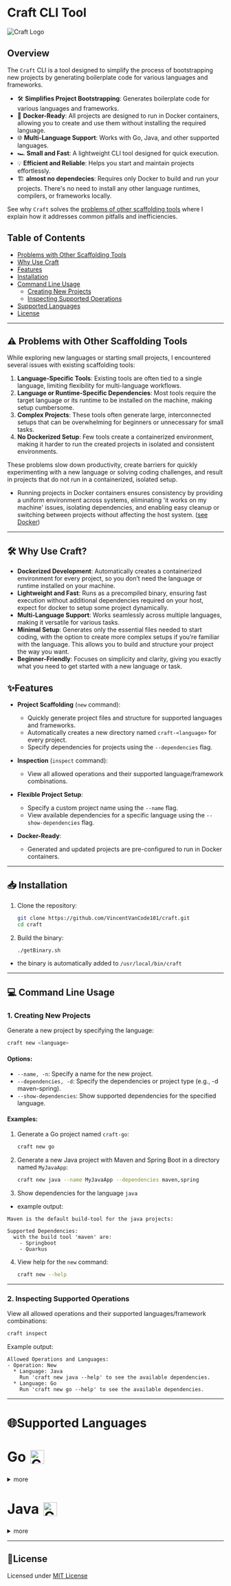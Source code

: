 # **Craft CLI Tool**


![Craft Logo](assets/logo.png)

## **Overview**
The `Craft` CLI is a tool designed to simplify the process of bootstrapping new projects by generating boilerplate code for various languages and frameworks.

- 🛠️ **Simplifies Project Bootstrapping**: Generates boilerplate code for various languages and frameworks.  
- 🐳 **Docker-Ready**: All projects are designed to run in Docker containers, allowing you to create and use them without installing the required language.
- 🌐 **Multi-Language Support**: Works with Go, Java, and other supported languages.  
- 🏎️ **Small and Fast**: A lightweight CLI tool designed for quick execution.  
- 💡 **Efficient and Reliable**: Helps you start and maintain projects effortlessly.  
- 🏗️ **almost no dependecies**: Requires only Docker to build and run your projects. There's no need to install any other language runtimes, compilers, or frameworks locally.

See why `Craft` solves the [problems of other scaffolding tools](#️-problems-with-other-scaffolding-tools) where I explain how it addresses common pitfalls and inefficiencies.

## **Table of Contents**

- [Problems with Other Scaffolding Tools](#️-problems-with-other-scaffolding-tools)
- [Why Use Craft](#️-why-use-craft)
- [Features](#-features)
- [Installation](#-installation)
- [Command Line Usage](#-command-line-usage)
  - [Creating New Projects](#1-creating-new-projects)
  - [Inspecting Supported Operations](#2-inspecting-supported-operations)
- [Supported Languages](#supported-languages)
- [License](#license)

---
## ⚠️ Problems with Other Scaffolding Tools

While exploring new languages or starting small projects, I encountered several issues with existing scaffolding tools:

1. **Language-Specific Tools**: Existing tools are often tied to a single language, limiting flexibility for multi-language workflows.  
2. **Language or Runtime-Specific Dependencies**: Most tools require the target language or its runtime to be installed on the machine, making setup cumbersome.
3. **Complex Projects**: These tools often generate large, interconnected setups that can be overwhelming for beginners or unnecessary for small tasks.  
4. **No Dockerized Setup**: Few tools create a containerized environment, making it harder to run the created projects in isolated and consistent environments.

These problems slow down productivity, create barriers for quickly experimenting with a new language or solving coding challenges, and result in projects that do not run in a containerized, isolated setup.
  - Running projects in Docker containers ensures consistency by providing a uniform environment across systems, eliminating 'it works on my machine' issues, isolating dependencies, and enabling easy cleanup or switching between projects without affecting the host system. ([see Docker](https://www.docker.com/))

---

## 🛠️ Why Use Craft?

- **Dockerized Development**: Automatically creates a containerized environment for every project, so you don’t need the language or runtime installed on your machine.
- **Lightweight and Fast**: Runs as a precompiled binary, ensuring fast execution without additional dependencies required on your host, expect for docker to setup some project dynamically.
- **Multi-Language Support**: Works seamlessly across multiple languages, making it versatile for various tasks.
- **Minimal Setup**: Generates only the essential files needed to start coding, with the option to create more complex setups if you’re familiar with the language. This allows you to build and structure your project the way you want.
- **Beginner-Friendly**: Focuses on simplicity and clarity, giving you exactly what you need to get started with a new language or task.

## ✨Features

- **Project Scaffolding** (`new` command):
  - Quickly generate project files and structure for supported languages and frameworks.
  - Automatically creates a new directory named `craft-<language>` for every project.
  - Specify dependencies for projects using the `--dependencies` flag.

- **Inspection** (`inspect` command):
  - View all allowed operations and their supported language/framework combinations.

- **Flexible Project Setup**:
  - Specify a custom project name using the `--name` flag.
  - View available dependencies for a specific language using the `--show-dependencies` flag.

- **Docker-Ready**:
  - Generated and updated projects are pre-configured to run in Docker containers.

---

## 📥 Installation

1. Clone the repository:
   ```bash
   git clone https://github.com/VincentVanCode101/craft.git
   cd craft
   ```

2. Build the binary:
   ```bash
   ./getBinary.sh
   ```
  - the binary is automatically added to `/usr/local/bin/craft`
---

## 💻 Command Line Usage

### 1. Creating New Projects

Generate a new project by specifying the language:
```bash
craft new <language>
```

#### Options:
- `--name, -n`: Specify a name for the new project.
- `--dependencies, -d`: Specify the dependencies or project type (e.g., -d maven-spring).
- `--show-dependencies`: Show supported dependencies for the specified language.

#### Examples:
1. Generate a Go project named `craft-go`:
   ```bash
   craft new go
   ```

2. Generate a new Java project with Maven and Spring Boot in a directory named `MyJavaApp`:
   ```bash
   craft new java --name MyJavaApp --dependencies maven,spring
   ```
3. Show dependencies for the language `java`
- example output:
```
Maven is the default build-tool for the java projects:

Supported Dependencies:
  with the build tool 'maven' are:
    - Springboot
    - Quarkus
```

4. View help for the `new` command:
   ```bash
   craft new --help
   ```

---

### 2. Inspecting Supported Operations

View all allowed operations and their supported languages/framework combinations:
```bash
craft inspect
```
Example output:
```
Allowed Operations and Languages:
- Operation: New
  * Language: Java
    Run 'craft new java --help' to see the available dependencies.
  * Language: Go
    Run 'craft new go --help' to see the available dependencies.
```

---

# 🌐Supported Languages

<h2 style="display: flex; align-items: center; gap: 10px; font-size: 2rem; font-weight: bold; line-height: 1;">
  Go <img src="./assets/gopher.png" alt="Go Logo" style="height: 2rem;"/>
</h2>

<details>
<summary>more</summary>

#### Allowed Operations:
  - `new`: Create a new Go project ([Documentation](./docs/go.md)).
  
#### **Examples**:
1. Create a new Go project with the name `my-go-project`:
   ```bash
   craft new go --name my-go-project
   ```

2. Create a new Go project with the dependency `ncurses`:
   ```bash
   craft new go --name my-go-project --dependencies ncurses
   ```


</details>

<h2 style="display: flex; align-items: center; gap: 10px; font-size: 2rem; font-weight: bold; line-height: 1;">
  Java <img src="./assets/java.svg" alt="Go Logo" style="height: 2rem;"/>
</h2>

<details>
<summary>more</summary>

- **Allowed Build Tools and Frameworks**:
  - **Maven**:
    - `default`: Create a Java projects without any specific dependencies will setup a plain java project with maven as the build tool. ([Documentation](./docs/java-maven-default.md))

    **Example**:
   Create a new Java project using Maven:
    ```bash
    craft new java -c
    ```
    - `springboot`: Coming soon...
    - `quarkus`: Coming soon...


</details>

---

## **📜License**

Licensed under [MIT License](./LICENSE)
